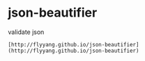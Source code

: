 # json-beautifier
validate json

```
[http://flyyang.github.io/json-beautifier](http://flyyang.github.io/json-beautifier)
```
